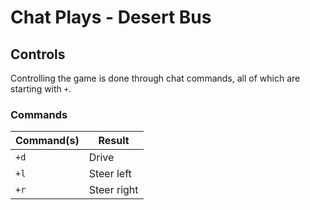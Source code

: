 # Chat Plays - Desert Bus

## Controls

Controlling the game is done through chat commands, all of which are starting with `+`.

### Commands

| Command(s) | Result      |
|------------|-------------|
| `+d`       | Drive       |
| `+l`       | Steer left  |
| `+r`       | Steer right |

